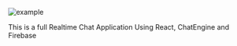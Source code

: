 ![example](https://github.com/user-attachments/assets/e561eea0-3a78-4fe4-b385-8d77d5c66fcd)

This is a full Realtime Chat Application
Using React, ChatEngine and Firebase
